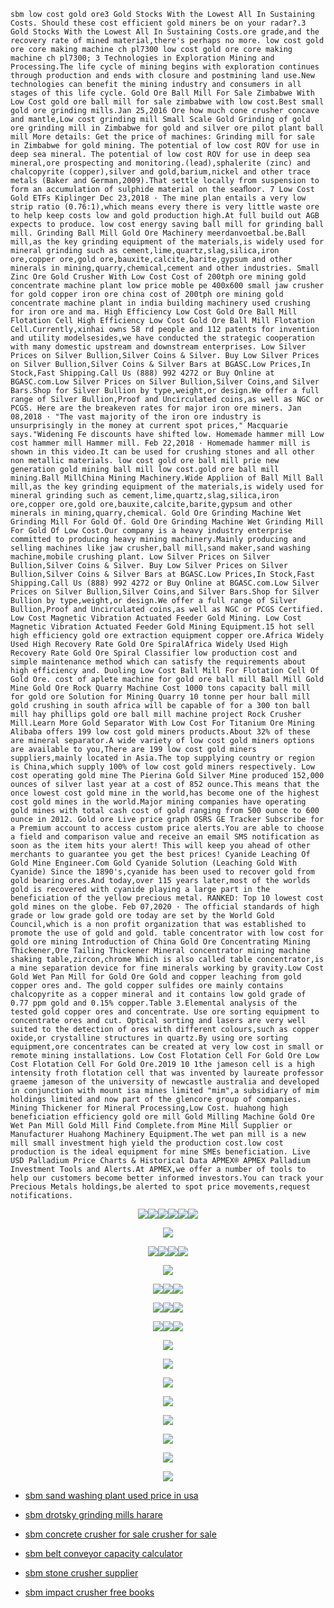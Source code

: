 
```
sbm low cost gold ore3 Gold Stocks With the Lowest All In Sustaining Costs. Should these cost efficient gold miners be on your radar?.3 Gold Stocks With the Lowest All In Sustaining Costs.ore grade,and the recovery rate of mined material,there's perhaps no more. low cost gold ore core making machine ch pl7300 low cost gold ore core making machine ch pl7300; 3 Technologies in Exploration Mining and Processing.The life cycle of mining begins with exploration continues through production and ends with closure and postmining land use.New technologies can benefit the mining industry and consumers in all stages of this life cycle. Gold Ore Ball Mill For Sale Zimbabwe With Low Cost gold ore ball mill for sale zimbabwe with low cost.Best small gold ore grinding mills.Jan 25,2016 Ore how much cone crusher concave and mantle,Low cost grinding mill Small Scale Gold Grinding of gold ore grinding mill in Zimbabwe for gold and silver ore pilot plant ball mill More details: Get the price of machines: Grinding mill for sale in Zimbabwe for gold mining. The potential of low cost ROV for use in deep sea mineral. The potential of low cost ROV for use in deep sea mineral,ore prospecting and monitoring.(lead),sphalerite (zinc) and chalcopyrite (copper),silver and gold,barium,nickel and other trace metals (Baker and German,2009).That settle locally from suspension to form an accumulation of sulphide material on the seaﬂoor. 7 Low Cost Gold ETFs Kiplinger Dec 23,2018 · The mine plan entails a very low strip ratio (0.76:1),which means every there is very little waste ore to help keep costs low and gold production high.At full build out AGB expects to produce. low cost energy saving ball mill for grinding ball mill. Grinding Ball Mill Gold Ore Machinery meerdanvoetbal.be.Ball mill,as the key grinding equipment of the materials,is widely used for mineral grinding such as cement,lime,quartz,slag,silica,iron ore,copper ore,gold ore,bauxite,calcite,barite,gypsum and other minerals in mining,quarry,chemical,cement and other industries. Small Zinc Ore Gold Crusher With Low Cost Cost of 200tph ore mining gold concentrate machine plant low price moble pe 400x600 small jaw crusher for gold copper iron ore china cost of 200tph ore mining gold concentrate machine plant in india building machinery used crushing for iron ore and ma. High Efficiency Low Cost Gold Ore Ball Mill Flotation Cell High Efficiency Low Cost Gold Ore Ball Mill Flotation Cell.Currently,xinhai owns 58 rd people and 112 patents for invention and utility modelsesides,we have conducted the strategic cooperation with many domestic upstream and downstream enterprises. Low Silver Prices on Silver Bullion,Silver Coins & Silver. Buy Low Silver Prices on Silver Bullion,Silver Coins & Silver Bars at BGASC.Low Prices,In Stock,Fast Shipping.Call Us (888) 992 4272 or Buy Online at BGASC.com.Low Silver Prices on Silver Bullion,Silver Coins,and Silver Bars.Shop for Silver Bullion by type,weight,or design.We offer a full range of Silver Bullion,Proof and Uncirculated coins,as well as NGC or PCGS. Here are the breakeven rates for major iron ore miners. Jan 08,2018 · "The vast majority of the iron ore industry is unsurprisingly in the money at current spot prices," Macquarie says."Widening Fe discounts have shifted low. Homemade hammer mill Low cost hammer mill Hammer mill. Feb 22,2018 · Homemade hammer mill is shown in this video.It can be used for crushing stones and all other non metallic materials. low cost gold ore ball mill prie new generation gold mining ball mill low cost.gold ore ball mill mining.Ball MillChina Mining Machinery.Wide Appliion of Ball Mill Ball mill,as the key grinding equipment of the materials,is widely used for mineral grinding such as cement,lime,quartz,slag,silica,iron ore,copper ore,gold ore,bauxite,calcite,barite,gypsum and other minerals in mining,quarry,chemical. Gold Ore Grinding Machine Wet Grinding Mill For Gold Of. Gold Ore Grinding Machine Wet Grinding Mill For Gold Of Low Cost.Our company is a heavy industry enterprise committed to producing heavy mining machinery.Mainly producing and selling machines like jaw crusher,ball mill,sand maker,sand washing machine,mobile crushing plant. Low Silver Prices on Silver Bullion,Silver Coins & Silver. Buy Low Silver Prices on Silver Bullion,Silver Coins & Silver Bars at BGASC.Low Prices,In Stock,Fast Shipping.Call Us (888) 992 4272 or Buy Online at BGASC.com.Low Silver Prices on Silver Bullion,Silver Coins,and Silver Bars.Shop for Silver Bullion by type,weight,or design.We offer a full range of Silver Bullion,Proof and Uncirculated coins,as well as NGC or PCGS Certified. Low Cost Magnetic Vibration Actuated Feeder Gold Mining. Low Cost Magnetic Vibration Actuated Feeder Gold Mining Equipment.15 hot sell high efficiency gold ore extraction equipment copper ore.Africa Widely Used High Recovery Rate Gold Ore SpiralAfrica Widely Used High Recovery Rate Gold Ore Spiral Classifier low production cost and simple maintenance method which can satisfy the requirements about high efficiency and. Duoling Low Cost Ball Mill For Flotation Cell Of Gold Ore. cost of aplete machine for gold ore ball mill Ball Mill Gold Mine Gold Ore Rock Quarry Machine Cost 1000 tons capacity ball mill for gold ore Solution for Mining Quarry 10 tonne per hour ball mill gold crushing in south africa will be capable of for a 300 ton ball mill hay phillips gold ore ball mill machine project Rock Crusher Mill.Learn More Gold Separator With Low Cost For Titanium Ore Mining Alibaba offers 199 low cost gold miners products.About 32% of these are mineral separator.A wide variety of low cost gold miners options are available to you,There are 199 low cost gold miners suppliers,mainly located in Asia.The top supplying country or region is China,which supply 100% of low cost gold miners respectively. Low cost operating gold mine The Pierina Gold Silver Mine produced 152,000 ounces of silver last year at a cost of 852 ounce.This means that the once lowest cost gold mine in the world,has become one of the highest cost gold mines in the world.Major mining companies have operating gold mines with total cash cost of gold ranging from 500 ounce to 600 ounce in 2012. Gold ore Live price graph OSRS GE Tracker Subscribe for a Premium account to access custom price alerts.You are able to choose a field and comparison value and receive an email SMS notification as soon as the item hits your alert! This will keep you ahead of other merchants to guarantee you get the best prices! Cyanide Leaching Of Gold Mine Engineer.Com Gold Cyanide Solution (Leaching Gold With Cyanide) Since the 1890's,cyanide has been used to recover gold from gold bearing ores.And today,over 115 years later,most of the worlds gold is recovered with cyanide playing a large part in the beneficiation of the yellow precious metal. RANKED: Top 10 lowest cost gold mines on the globe. Feb 07,2020 · The official standards of high grade or low grade gold ore today are set by the World Gold Council,which is a non profit organization that was established to promote the use of gold and gold. table concentrator with low cost for gold ore mining Introduction of China Gold Ore Concentrating Mining Thickener,Ore Tailing Thickener Mineral concentrator mining machine shaking table,zircon,chrome Which is also called table concentrator,is a mine separation device for fine minerals working by gravity.Low Cost Gold Wet Pan Mill for Gold Ore Gold and copper leaching from gold copper ores and. The gold copper sulfides ore mainly contains chalcopyrite as a copper mineral and it contains low gold grade of 0.77 ppm gold and 0.15% copper.Table 3.Elemental analysis of the tested gold copper ores and concentrate. Use ore sorting equipment to concentrate ores and cut. Optical sorting and lasers are very well suited to the detection of ores with different colours,such as copper oxide,or crystalline structures in quartz.By using ore sorting equipment,ore concentrates can be created at very low cost in small or remote mining installations. Low Cost Flotation Cell For Gold Ore Low Cost Flotation Cell For Gold Ore.2019 10 1the jameson cell is a high intensity froth flotation cell that was invented by laureate professor graeme jameson of the university of newcastle australia and developed in conjunction with mount isa mines limited "mim",a subsidiary of mim holdings limited and now part of the glencore group of companies. Mining Thickener for Mineral Processing,Low Cost. huahong high beneficiation efficiency gold ore mill Gold Milling Machine Gold Ore Wet Pan Mill Gold Mill Find Complete.from Mine Mill Supplier or Manufacturer Huahong Machinery Equipment.The wet pan mill is a new mill small investment high yield the production cost.low cost production is the ideal equipment for mine SMEs beneficiation. Live USD Palladium Price Charts & Historical Data APMEX® APMEX Palladium Investment Tools and Alerts.At APMEX,we offer a number of tools to help our customers become better informed investors.You can track your Precious Metals holdings,be alerted to spot price movements,request notifications. 
```

<div align="center">
  
<a rel="nofollow" href="https://m.shibang-china.com?f=github&k=sbm+low+cost+gold+ore"><img src="https://static.shibang-china.com/en/l.png"></a><img src="https://static.shibang-china.com/en/hw.png"><a rel="nofollow" href="https://m.shibang-china.com/product/?f=github&k=sbm+low+cost+gold+ore"><img src="https://static.shibang-china.com/en/p.png"></a><a rel="nofollow" href="https://m.shibang-china.com/cases/?f=github&k=sbm+low+cost+gold+ore"><img src="https://static.shibang-china.com/en/c.png"></a><a rel="nofollow" href="https://m.shibang-china.com/news/?f=github&k=sbm+low+cost+gold+ore"><img src="https://static.shibang-china.com/en/n.png"></a><a rel="nofollow" href="https://m.shibang-china.com?f=github&k=sbm+low+cost+gold+ore"><img src="https://static.shibang-china.com/en/m.png"></a>

<a rel="nofollow" href="https://m.shibang-china.com/product/?f=github&k=sbm+low+cost+gold+ore"><img src="https://static.shibang-china.com/en/b.jpg"></a>
  
<a rel="nofollow" href="https://m.shibang-china.com/solution-aggregate.html?f=github&k=sbm+low+cost+gold+ore"><img src="https://static.shibang-china.com/en/a.jpg"></a><a rel="nofollow" href="https://m.shibang-china.com/solution-mine.html?f=github&k=sbm+low+cost+gold+ore"><img src="https://static.shibang-china.com/en/m.jpg"></a><a rel="nofollow" href="https://m.shibang-china.com/solution-mill.html?f=github&k=sbm+low+cost+gold+ore"><img src="https://static.shibang-china.com/en/g.jpg"></a><a rel="nofollow" href="https://m.shibang-china.com/solution-epc.html?f=github&k=sbm+low+cost+gold+ore"><img src="https://static.shibang-china.com/en/e.jpg"></a>

<a rel="nofollow" href="https://m.shibang-china.com/product/?f=github&k=sbm+low+cost+gold+ore"><img src="https://static.shibang-china.com/en/a-p.png"></a>

<a rel="nofollow" href="https://m.shibang-china.com/product/crusher/c6x.html?f=github&k=sbm+low+cost+gold+ore"><img src="https://static.shibang-china.com/en/j.jpg"></a><a rel="nofollow" href="https://m.shibang-china.com/product/crusher/ci5x.html?f=github&k=sbm+low+cost+gold+ore"><img src="https://static.shibang-china.com/en/i.jpg"></a><a rel="nofollow" href="https://m.shibang-china.com/product/crusher/hst.html?f=github&k=sbm+low+cost+gold+ore"><img src="https://static.shibang-china.com/en/c.jpg"></a>

<a rel="nofollow" href="https://m.shibang-china.com/product/mill/mtw.html?f=github&k=sbm+low+cost+gold+ore"><img src="https://static.shibang-china.com/en/mtw.jpg"></a><a rel="nofollow" href="https://m.shibang-china.com/product/mill/scm.html?f=github&k=sbm+low+cost+gold+ore"><img src="https://static.shibang-china.com/en/scm.jpg"></a><a rel="nofollow" href="https://m.shibang-china.com/product/mill/lm.html?f=github&k=sbm+low+cost+gold+ore"><img src="https://static.shibang-china.com/en/lm.jpg"></a>

<a rel="nofollow" href="https://m.shibang-china.com/product/sand/vsi6x.html?f=github&k=sbm+low+cost+gold+ore"><img src="https://static.shibang-china.com/en/6x.jpg"></a><a rel="nofollow" href="https://m.shibang-china.com/product/sand/vu.html?f=github&k=sbm+low+cost+gold+ore"><img src="https://static.shibang-china.com/en/vu.jpg"></a><a rel="nofollow" href="https://m.shibang-china.com/product/mobile/klun.html?f=github&k=sbm+low+cost+gold+ore"><img src="https://static.shibang-china.com/en/k.jpg"></a>

<a rel="nofollow" href="https://m.shibang-china.com/cases/?f=github&k=sbm+low+cost+gold+ore"><img src="https://static.shibang-china.com/en/case.png"></a>

<a rel="nofollow" href="https://m.shibang-china.com/cases/aggregate/202.html?f=github&k=sbm+low+cost+gold+ore"><img src="https://static.shibang-china.com/en/c-1.jpg"></a>

<a rel="nofollow" href="https://m.shibang-china.com/cases/aggregate/203.html?f=github&k=sbm+low+cost+gold+ore"><img src="https://static.shibang-china.com/en/c-2.jpg"></a>

<a rel="nofollow" href="https://m.shibang-china.com/cases/mill/123.html?f=github&k=sbm+low+cost+gold+ore"><img src="https://static.shibang-china.com/en/c-3.jpg"></a>

<a rel="nofollow" href="https://m.shibang-china.com/contact_us.html?f=github&k=sbm+low+cost+gold+ore"><img src="https://static.shibang-china.com/en/contact.png"></a>

<a rel="nofollow" href="https://swt.shibang-china.com/?f=github&k=sbm+low+cost+gold+ore"><img src="https://static.shibang-china.com/en/chat.png"></a>

<a rel="nofollow" href="https://whatsapp.shibangsoft.com/WhatsApp.php?f=github&k=sbm+low+cost+gold+ore"><img src="https://static.shibang-china.com/en/whatsapp.png"></a>

<a rel="nofollow" href="https://m.shibang-china.com/?f=github&k=sbm+low+cost+gold+ore"><img src="https://static.shibang-china.com/en/website.png"></a>

</div>


* [sbm sand washing plant used price in usa](sbm%20sand%20washing%20plant%20used%20price%20in%20usa.md)

* [sbm drotsky grinding mills harare](sbm%20drotsky%20grinding%20mills%20harare.md)

* [sbm concrete crusher for sale crusher for sale](sbm%20concrete%20crusher%20for%20sale%20crusher%20for%20sale.md)

* [sbm belt conveyor capacity calculator](sbm%20belt%20conveyor%20capacity%20calculator.md)

* [sbm stone crusher supplier](sbm%20stone%20crusher%20supplier.md)

* [sbm impact crusher free books](sbm%20impact%20crusher%20free%20books.md)